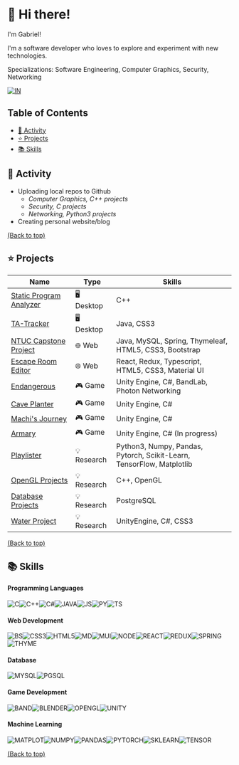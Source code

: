 <!--
Here are some ideas to get you started:

- 🔭 I’m currently working on ...
- 🌱 I’m currently learning ...
- 👯 I’m looking to collaborate on ...
- 🤔 I’m looking for help with ...
- 💬 Ask me about ...
- 📫 How to reach me: ...
- 😄 Pronouns: ...
- ⚡ Fun fact: ...
-->

# 👋 Hi there!

I&apos;m Gabriel!

I&apos;m a software developer who loves to explore and experiment with new technologies.

Specializations: Software Engineering, Computer Graphics, Security, Networking

[![IN]](https://www.linkedin.com/in/gabrielteo212)

[comment]: <> ([![WEBSITE]]&#40;https://www.linkedin.com/in/gabrielteo212&#41;)

## Table of Contents
- [🔭 Activity](#-activity)
- [⭐ Projects](#-projects)
- [📚 Skills](#-skills)

## 🔭 Activity

- Uploading local repos to Github
  - _Computer Graphics, C++ projects_
  - _Security, C projects_
  - _Networking, Python3 projects_
- Creating personal website/blog

[(Back to top)](#table-of-contents)

## ⭐ Projects
| Name | Type | Skills | 
|---|---|---|
| [Static Program Analyzer] | 🖥️ Desktop | C++ |
| [TA-Tracker] |  🖥️ Desktop | Java, CSS3 |
| [NTUC Capstone Project] | 🌐 Web | Java, MySQL, Spring, Thymeleaf, HTML5, CSS3, Bootstrap |
| [Escape Room Editor] | 🌐 Web | React, Redux, Typescript, HTML5, CSS3, Material UI |
| [Endangerous] | 🎮 Game | Unity Engine, C#, BandLab, Photon Networking |
| [Cave Planter] | 🎮 Game | Unity Engine, C# |
| [Machi's Journey] | 🎮 Game | Unity Engine, C# |
| [Armary] | 🎮 Game | Unity Engine, C# (In progress) |
| [Playlister] | 💡 Research | Python3, Numpy, Pandas, Pytorch, Scikit-Learn, TensorFlow, Matplotlib |
| [OpenGL Projects] | 💡 Research | C++, OpenGL |
| [Database Projects] | 💡 Research | PostgreSQL |
| [Water Project] | 💡 Research | UnityEngine, C#, CSS3 |

[(Back to top)](#table-of-contents)

[PROJECTS]: # (======== Add project references here ========)

[Static Program Analyzer]: https://github.com/PotatoCombat/21s1-cp-spa-team-40
[TA-Tracker]: https://github.com/PotatoCombat/ta-tracker
[NTUC Capstone Project]: https://github.com/ycstevenwong/ntuc-capstone-project
[Escape Room Editor]: https://github.com/nus-gdg/escape-room-editor
[Endangerous]: https://uvents.nus.edu.sg/event/19th-steps/module/CS4350/project/3
[Cave Planter]: https://github.com/nus-gdg/workshop1
[Machi's Journey]: https://hjunleon.itch.io/machis-journey
[Armary]: https://github.com/PotatoCombat/Armary
[Water Project]: https://doi.org/10.1177/00139165211031197
[Playlister]: https://github.com/madanalogy/playlister
[OpenGL Projects]: https://github.com/PotatoCombat/OpenGL-projects
[Database Projects]: https://github.com/PotatoCombat/Database-projects

[Armary]: https://github.com/PotatoCombat/armary

## 📚 Skills

#### Programming Languages

![C]![C++]![C#]![JAVA]![JS]![PY]![TS]

#### Web Development

![BS]![CSS3]![HTML5]![MD]![MUI]![NODE]![REACT]![REDUX]![SPRING]![THYME]

#### Database

![MYSQL]![PGSQL]

#### Game Development

![BAND]![BLENDER]![OPENGL]![UNITY]

#### Machine Learning

![MATPLOT]![NUMPY]![PANDAS]![PYTORCH]![SKLEARN]![TENSOR]

[(Back to top)](#table-of-contents)

####

[BADGES]:   # (======== Add badge references here ========)

[BAND]:     https://img.shields.io/badge/bandlab-F12C18?style=for-the-badge&logo=bandlab&logoColor=white
[BLENDER]:  https://img.shields.io/badge/blender-F5792A?style=for-the-badge&logo=blender&logoColor=white
[BS]:       https://img.shields.io/badge/bootstrap-%23563D7C.svg?style=for-the-badge&logo=bootstrap&logoColor=white
[C]:        https://img.shields.io/badge/c-%2300599C.svg?style=for-the-badge&logo=c&logoColor=white
[C++]:      https://img.shields.io/badge/C%2B%2B-00599C?style=for-the-badge&logo=c%2B%2B&logoColor=white
[C#]:       https://img.shields.io/badge/C%23-239120?style=for-the-badge&logo=c-sharp&logoColor=white
[CSS3]:     https://img.shields.io/badge/css3-%231572B6.svg?style=for-the-badge&logo=css3&logoColor=white
[HTML5]:    https://img.shields.io/badge/html5-%23E34F26.svg?style=for-the-badge&logo=html5&logoColor=white
[IN]:       https://img.shields.io/badge/linkedin-%230077B5.svg?&style=for-the-badge&logo=linkedin&logoColor=white
[JAVA]:     https://img.shields.io/badge/java-%23ED8B00.svg?style=for-the-badge&logo=oracle&logoColor=white
[JS]:       https://img.shields.io/badge/javascript-%23323330.svg?style=for-the-badge&logo=javascript&logoColor=%23F7DF1E
[MATPLOT]:  https://img.shields.io/badge/Matplotlib-%23ffffff.svg?style=for-the-badge&logo=Matplotlib&logoColor=black
[MD]:       https://img.shields.io/badge/markdown-%23000000.svg?style=for-the-badge&logo=markdown&logoColor=white
[MUI]:      https://img.shields.io/badge/MUI-%230081CB.svg?style=for-the-badge&logo=mui&logoColor=white
[MYSQL]:    https://img.shields.io/badge/mysql-%23000f.svg?style=for-the-badge&logo=mysql&logoColor=white
[NODE]:     https://img.shields.io/badge/node.js-6DA55F?style=for-the-badge&logo=node.js&logoColor=white
[NUMPY]:    https://img.shields.io/badge/numpy-%23013243.svg?style=for-the-badge&logo=numpy&logoColor=white
[OPENGL]:   https://img.shields.io/badge/OpenGL-%23FFFFFF.svg?style=for-the-badge&logo=opengl
[PANDAS]:   https://img.shields.io/badge/pandas-%23150458.svg?style=for-the-badge&logo=pandas&logoColor=white
[PGSQL]:    https://img.shields.io/badge/postgres-%23316192.svg?style=for-the-badge&logo=postgresql&logoColor=white
[PY]:       https://img.shields.io/badge/python-3670A0?style=for-the-badge&logo=python&logoColor=ffdd54
[PYTORCH]:  https://img.shields.io/badge/PyTorch-%23EE4C2C.svg?style=for-the-badge&logo=PyTorch&logoColor=white
[REACT]:    https://img.shields.io/badge/react-%2320232a.svg?style=for-the-badge&logo=react&logoColor=%2361DAFB
[REDUX]:    https://img.shields.io/badge/redux-%23593d88.svg?style=for-the-badge&logo=redux&logoColor=white
[SKLEARN]:  https://img.shields.io/badge/scikit--learn-%23F7931E.svg?style=for-the-badge&logo=scikit-learn&logoColor=white
[SPRING]:   https://img.shields.io/badge/spring-%236DB33F.svg?style=for-the-badge&logo=spring&logoColor=white
[TENSOR]:   https://img.shields.io/badge/TensorFlow-%23FF6F00.svg?style=for-the-badge&logo=TensorFlow&logoColor=white
[THYME]:    https://img.shields.io/badge/Thymeleaf-%23005C0F.svg?style=for-the-badge&logo=Thymeleaf&logoColor=white
[TS]:       https://img.shields.io/badge/typescript-%23007ACC.svg?style=for-the-badge&logo=typescript&logoColor=white
[UNITY]:    https://img.shields.io/badge/unity-%23000000.svg?style=for-the-badge&logo=unity&logoColor=white
[WEBSITE]:  https://img.shields.io/badge/website-F12C18?style=for-the-badge
